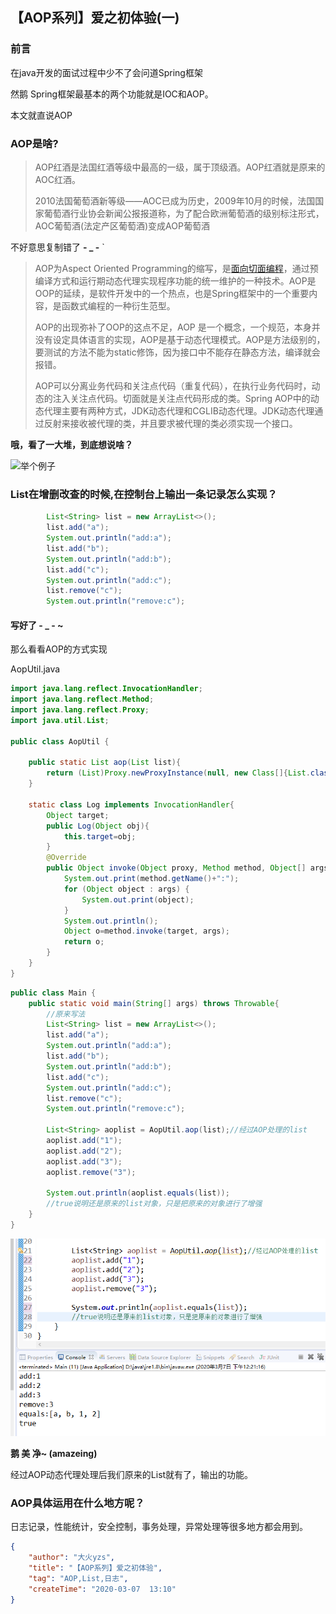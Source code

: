 ## 【AOP系列】爱之初体验(一)



### 前言

在java开发的面试过程中少不了会问道Spring框架

然鹅 Spring框架最基本的两个功能就是IOC和AOP。

本文就直说AOP



### AOP是啥?

> AOP红酒是法国红酒等级中最高的一级，属于顶级酒。AOP红酒就是原来的AOC红酒。
>
> 2010法国葡萄酒新等级——AOC已成为历史，2009年10月的时候，法国国家葡萄酒行业协会新闻公报报道称，为了配合欧洲葡萄酒的级别标注形式，AOC葡萄酒(法定产区葡萄酒)变成AOP葡萄酒

不好意思复制错了  **- _ -** `



> AOP为Aspect Oriented Programming的缩写，是[面向切面编程](https://www.baidu.com/s?wd=面向切面编程&tn=SE_PcZhidaonwhc_ngpagmjz&rsv_dl=gh_pc_zhidao)，通过预编译方式和运行期动态代理实现程序功能的统一维护的一种技术。AOP是OOP的延续，是软件开发中的一个热点，也是Spring框架中的一个重要内容，是函数式编程的一种衍生范型。
>
> AOP的出现弥补了OOP的这点不足，AOP 是一个概念，一个规范，本身并没有设定具体语言的实现，AOP是基于动态代理模式。AOP是方法级别的，要测试的方法不能为static修饰，因为接口中不能存在静态方法，编译就会报错。
>
> AOP可以分离业务代码和关注点代码（重复代码），在执行业务代码时，动态的注入关注点代码。切面就是关注点代码形成的类。Spring AOP中的动态代理主要有两种方式，JDK动态代理和CGLIB动态代理。JDK动态代理通过反射来接收被代理的类，并且要求被代理的类必须实现一个接口。

**哦，看了一大堆，到底想说啥？**

![举个例子](https://imgconvert.csdnimg.cn/aHR0cHM6Ly90aW1nc2EuYmFpZHUuY29tL3RpbWc_aW1hZ2UmcXVhbGl0eT04MCZzaXplPWI5OTk5XzEwMDAwJnNlYz0xNTgzNTYyOTgwMDYwJmRpPTg0MTg1NjVkOWYwYjhmZDU0MjM0NzE3Zjg5YjEyYzkwJmltZ3R5cGU9MCZzcmM9aHR0cCUzQSUyRiUyRmltZy5icWF0ai5jb20lMkZpbWclMkYyYTU3ZjhhMmUzYjhjYTMyLmpwZw?x-oss-process=image/format,png)



### List在增删改查的时候,在控制台上输出一条记录怎么实现？

```java
		List<String> list = new ArrayList<>();
		list.add("a");
		System.out.println("add:a");
		list.add("b");
		System.out.println("add:b");
		list.add("c");
		System.out.println("add:c");
		list.remove("c");
		System.out.println("remove:c");
```

#### 写好了 - _ - ~



那么看看AOP的方式实现

AopUtil.java

```java
import java.lang.reflect.InvocationHandler;
import java.lang.reflect.Method;
import java.lang.reflect.Proxy;
import java.util.List;

public class AopUtil {

	public static List aop(List list){
		return (List)Proxy.newProxyInstance(null, new Class[]{List.class}, new Log(list));
	}
	
	static class Log implements InvocationHandler{
		Object target;	
		public Log(Object obj){
			this.target=obj;
		}
		@Override
		public Object invoke(Object proxy, Method method, Object[] args) throws Throwable {
			System.out.print(method.getName()+":");
			for (Object object : args) {
				System.out.print(object);
			}
			System.out.println();
			Object o=method.invoke(target, args);
			return o;
		}
	}
}
```



```java
public class Main {
	public static void main(String[] args) throws Throwable{
		//原来写法
		List<String> list = new ArrayList<>();
		list.add("a");
		System.out.println("add:a");
		list.add("b");
		System.out.println("add:b");
		list.add("c");
		System.out.println("add:c");
		list.remove("c");
		System.out.println("remove:c");
		
		List<String> aoplist = AopUtil.aop(list);//经过AOP处理的list
		aoplist.add("1");
		aoplist.add("2");
		aoplist.add("3");
		aoplist.remove("3");
		
		System.out.println(aoplist.equals(list));
		//true说明还是原来的list对象，只是把原来的对象进行了增强
	}
}
```



![1583555441430](img/aop1.png)

**鹅 美 净~	(amazeing)**

经过AOP动态代理处理后我们原来的List就有了，输出的功能。





### AOP具体运用在什么地方呢？

日志记录，性能统计，安全控制，事务处理，异常处理等很多地方都会用到。


```json
{
	"author": "大火yzs",
	"title": "【AOP系列】爱之初体验",
	"tag": "AOP,List,日志",
	"createTime": "2020-03-07  13:10"
}
```

